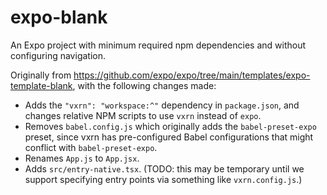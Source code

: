 # expo-blank

An Expo project with minimum required npm dependencies and without configuring navigation.

Originally from https://github.com/expo/expo/tree/main/templates/expo-template-blank, with the following changes made:

* Adds the `"vxrn": "workspace:^"` dependency in `package.json`, and changes relative NPM scripts to use `vxrn` instead of `expo`.
* Removes `babel.config.js` which originally adds the `babel-preset-expo` preset, since vxrn has pre-configured Babel configurations that might conflict with `babel-preset-expo`.
* Renames `App.js` to `App.jsx`.
* Adds `src/entry-native.tsx`. (TODO: this may be temporary until we support specifying entry points via something like `vxrn.config.js`.)
